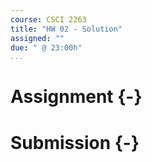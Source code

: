 ```yaml
---
course: CSCI 2263
title: "HW 02 - Solution"
assigned: ""
due: " @ 23:00h"
...
```


# Assignment {-}


# Submission {-}

